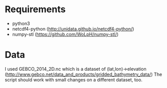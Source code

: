 # Requirements

- python3
- netcdf4-python (http://unidata.github.io/netcdf4-python/)
- numpy-stl (https://github.com/WoLpH/numpy-stl/)

# Data

I used GEBCO_2014_2D.nc which is a dataset of (lat,lon)->elevation
(http://www.gebco.net/data_and_products/gridded_bathymetry_data/)
The script should work with small changes on a different dataset, too.
